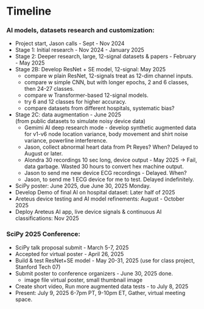 # Timeline  

### AI models, datasets research and customization:  
 * Project start, Jason calls - Sept - Nov 2024
 * Stage 1: Initial research - Nov 2024 - January 2025
 * Stage 2: Deeper research, large, 12-signal datasets & papers - February - May 2025  
 * Stage 2B: Develop ResNet + SE model, 12-signal: May 2025
    - compare w plain ResNet, 12-signals treat as 12-dim channel inputs.
    - compare w simple CNN, but with longer epochs, 2 and 6 classes, then 24-27 classes.
    - compare w Transformer-based 12-signal models.
    - try 6 and 12 classes for higher accuracy.
    - compare datasets from different hospitals, systematic bias?
 * Stage 2C: data augmentation - June 2025  
   (from public datasets to simulate noisy device data)  
    - Gemimi AI deep research mode - develop synthetic augmented data for v1-v6 node location variance, body movement and shirt noise variance, powerline interference.  
    - Jason, collect abnormal heart data from Pt Reyes? When? Delayed to August or later.
    - Alondra 30 recordings 10 sec long, device output - May 2025
      -> Fail, data garbage. Wasted 30 hours to convert hex machine output.  
    - Jason to send me new device ECG recordings - Delayed. When?    
    - Jason, to send me 1 ECG device for me to test. Delayed indefinitely.   
 * SciPy poster: June 2025, due June 30, 2025 Monday.     
 * Develop Demo of final AI on hospital dataset: Later half of 2025
 * Areteus device testing and AI model refinements: August - October 2025
 * Deploy Areteus AI app, live device signals & continuous AI classifications: Nov 2025 
   
### SciPy 2025 Conference:  
 * SciPy talk proposal submit - March 5-7, 2025
 * Accepted for virtual poster - April 26, 2025   
 * Build & test ResNet+SE model - May 20-31, 2025
   (use for class project, Stanford Tech 07)
 * Submit poster to conference organizers - June 30, 2025 done.  
    * image file virtual poster, small thumbnail image  
 * Create short video, Run more augmented data tests - to July 8, 2025  
 * Present: July 9, 2025 6-7pm PT, 9-10pm ET, Gather, virtual meeting space.    



